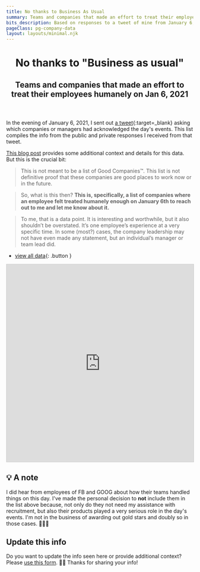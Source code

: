 ```yaml
---
title: No thanks to Business As Usual
summary: Teams and companies that made an effort to treat their employees humanely on Jan 6, 2021
bits_description: Based on responses to a tweet of mine from January 6, 2021, I compiled this list of companies and teams that responded to the day's events with some compassion for their employees.
pageClass: pg-company-data
layout: layouts/minimal.njk
---
```


<div class="opener">
<header>
<div class="content-container">

# No thanks to "Business as usual"

## Teams and companies that made an effort to treat their employees humanely on Jan 6, 2021

</div>
</header>

<div class="content-container">

In the evening of January 6, 2021, I sent out [a tweet](https://twitter.com/messypixels/status/1346992491577401344){:target=\_blank} asking which companies or managers had acknowledged the day's events. This list compiles the info from the public and private responses I received from that tweet.

[This blog post](/blog/2021/leading-with-humanity/) provides some additional context and details for this data. But this is the crucial bit:

> This is not meant to be a list of Good Companies™️. This list is not definitive proof that these companies are good places to work now or in the future.

> So, what is this then? **This is, specifically, a list of companies where an employee felt treated humanely enough on January 6th to reach out to me and let me know about it.**

> To me, that is a data point. It is interesting and worthwhile, but it also shouldn’t be overstated. It’s one employee’s experience at a very specific time. In some (most?) cases, the company leadership may not have even made any statement, but an individual’s manager or team lead did.

- [view all data](#company-data){: .button }
<!-- - [view companies currently hiring](/bits/company-list-hiring-2021/#company-data){: .button } -->

</div>
</div>
<div id="company-data" class="embed-container">
<iframe class="airtable-embed" src="https://airtable.com/embed/shrXbKpf0z4qRfJvY?backgroundColor=gray&viewControls=on" frameborder="0" onmousewheel="" width="100%" height="533" style="background: transparent; border: 1px solid #ccc;"></iframe>
</div>

<aside class="content-container">

## 💡 A note

I did hear from employees of FB and GOOG about how their teams handled things on this day. I've made the personal decision to **not** include them in the list above because, not only do they not need my assistance with recruitment, but also their products played a very serious role in the day's events. I'm not in the business of awarding out gold stars and doubly so in those cases. 🤷🏻‍♀️

## Update this info

Do you want to update the info seen here or provide additional context? Please [use this form](https://forms.gle/HChqkumuXGWizr638). 🙏🏻 Thanks for sharing your info!

</aside>
